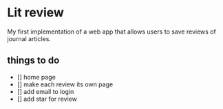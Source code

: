 # Lit review

My first implementation of a web app that allows users to save reviews of journal articles.

## things to do 

- [] home page
- [] make each review its own page
- [] add email to login
- [] add star for review
